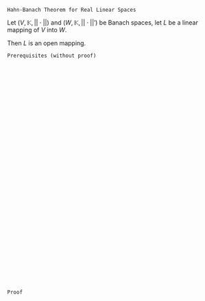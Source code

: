 ```
Hahn-Banach Theorem for Real Linear Spaces
```

Let $(V, \mathbb{K}, ||\cdot||)$ and $(W, \mathbb{K}, ||\cdot||')$ be Banach spaces, let $L$ be a linear mapping of $V$ into $W$.

Then $L$ is an open mapping.

```
Prerequisites (without proof)
```


<br>
<br>
<br>
<br>
<br>
<br>
<br>
<br>
<br>
<br>
<br>
<br>
<br>
<br>
<br>
<br>
<br>
<br>
<br>
<br>
<br>
<br>
<br>
<br>
<br>
<br>
<br>
<br>
<br>
<br>


```
Proof
```
